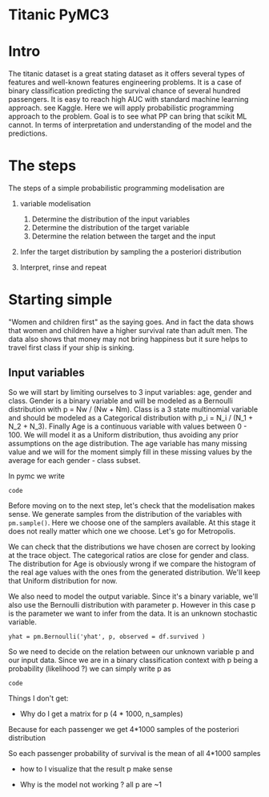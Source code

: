 # Titanic PyMC3

# Intro
The titanic dataset is a great stating dataset as it offers several types of features and well-known features engineering problems. It is a case of binary classification predicting the survival chance of several hundred passengers.
It is easy to reach high AUC with standard machine learning approach. see Kaggle.
Here we will apply probabilistic programming approach to the problem. Goal is to see what PP can bring that scikit ML cannot. In terms of interpretation and understanding of the model and the predictions.

# The steps

The steps of a simple probabilistic programming modelisation are
1. variable modelisation
    1. Determine the distribution of the input variables
    2. Determine the distribution of the target variable
    3. Determine the relation between the target and the input

2. Infer the target distribution by sampling the a posteriori distribution

3. Interpret, rinse and repeat

# Starting simple
"Women and children first" as the saying goes. And in fact the data shows that women and children have a higher survival rate than adult men. The data also shows that money may not bring happiness but it sure helps to travel first class if your ship is sinking.
## Input variables

So we will start by limiting ourselves to 3 input variables: age, gender and class.
Gender is a binary variable and will be modeled as a Bernoulli distribution with p = Nw / (Nw + Nm).
Class is a 3 state multinomial variable and should be modeled as a Categorical distribution with p_i = N_i / (N_1 + N_2 + N_3).
Finally Age is a continuous variable with values between 0 - 100. We will model it as a Uniform distribution, thus avoiding any prior assumptions on the age distribution. The age variable has many missing value and we will for the moment simply fill in these missing values by the average for each gender - class subset.

In pymc we write

    code

Before moving on to the next step, let's check that the modelisation makes sense.
We generate samples from the distribution of the variables with ```pm.sample()```. Here we choose one of the samplers available. At this stage it does not really matter which one we choose. Let's go for Metropolis.

We can check that the distributions we have chosen are correct by looking at the trace object.
The categorical ratios are close for gender and class. The distribution for Age is obviously wrong if we compare the histogram of the real age values with the ones from the generated distribution. We'll keep that Uniform distribution for now.

We also need to model the output variable. Since it's a binary variable, we'll also use the Bernoulli distribution with parameter p. However in this case p is the parameter we want to infer from the data. It is an unknown stochastic variable.

    yhat = pm.Bernoulli('yhat', p, observed = df.survived )

So we need to decide on the relation between our unknown variable p and our input data. Since we are in a binary classification context with p being a probability (likelihood ?) we can simply write p as

    code

Things I don't get:

* Why do I get a matrix for p (4 * 1000, n_samples)

Because for each passenger we get 4*1000 samples of the posteriori distribution

So each passenger probability of survival is the mean of all 4*1000 samples

* how to I visualize that the result p make sense

* Why is the model not working ?
all p are ~1










<!--  -->

